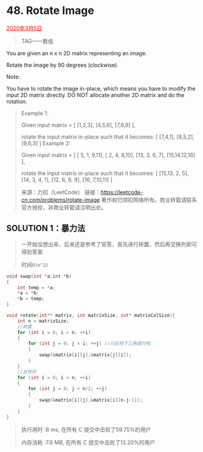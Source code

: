 # 48. Rotate Image

<font color = #FF0000><u>2020年3月5日</u></font>

> TAG——数组

You are given an n x n 2D matrix representing an image.

Rotate the image by 90 degrees (clockwise).

Note:

You have to rotate the image in-place, which means you have to modify the input 2D matrix directly. DO NOT allocate another 2D matrix and do the rotation.



> Example 1:
>
> Given input matrix = 
> [
>   [1,2,3],
>   [4,5,6],
>   [7,8,9]
> ],
>
> rotate the input matrix in-place such that it becomes:
> [
>   [7,4,1],
>   [8,5,2],
>   [9,6,3]
> ]
> Example 2:
>
> Given input matrix =
> [
>   [ 5, 1, 9,11],
>   [ 2, 4, 8,10],
>   [13, 3, 6, 7],
>   [15,14,12,16]
> ], 
>
> rotate the input matrix in-place such that it becomes:
> [
>   [15,13, 2, 5],
>   [14, 3, 4, 1],
>   [12, 6, 8, 9],
>   [16, 7,10,11]
> ]
>
> 来源：力扣（LeetCode）
> 链接：https://leetcode-cn.com/problems/rotate-image
> 著作权归领扣网络所有。商业转载请联系官方授权，非商业转载请注明出处。

## SOLUTION 1：暴力法

> 一开始没想出来，后来还是参考了官答，首先进行转置，然后再交换列即可得到答案
>
> 时间`O(n^2)`

```c
void swap(int *a,int *b)
{
	int temp = *a;
	*a = *b;
	*b = temp;
}

void rotate(int** matrix, int matrixSize, int* matrixColSize){
	int n = matrixSize;
	//转置
	for (int i = 0; i < n; ++i)
	{
		for (int j = 0; j < i; ++j)	//只反转下三角就行啦
		{
			swap(&matrix[i][j],&matrix[j][i]);
		}
	}
	//反转列
	for (int i = 0; i < n; ++i)
	{
		for (int j = 0; j < n/2; ++j)	
		{
			swap(&matrix[i][j],&matrix[i][n-j-1]);
		}
	}
}
```

> 执行用时 :8 ms, 在所有 C 提交中击败了59.75%的用户
>
> 内存消耗 :7.6 MB, 在所有 C 提交中击败了13.20%的用户

> 